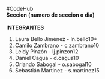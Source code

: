 #CodeHub
<br>
<b>Seccion (numero de seccion o dia) </b> 
<br><br>
<b>INTEGRANTES</b>
<br>

1. Laura Bello Jiménez - ln.bello10*  <br>
2. Camilo Zambrano - c.zambrano10  <br>
3. Leidy Pinzón - lj.pinzon12  <br>
4. Daniel Cagua - d.cagua10 <br>
5. Orlando Sabogal - o.sabogal10 <br>
6. Sebastián Martinez - s.martinez15  <br>
